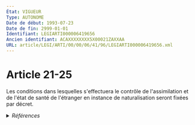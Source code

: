 ```yaml
---
État: VIGUEUR
Type: AUTONOME
Date de début: 1993-07-23
Date de fin: 2999-01-01
Identifiant: LEGIARTI000006419656
Ancien identifiant: ACAXXXXXXXX5X00021ZAXXAA
URL: article/LEGI/ARTI/00/00/06/41/96/LEGIARTI000006419656.xml
---
```


<h1>Article 21-25</h1>

Les conditions dans lesquelles s'effectuera le contrôle de l'assimilation et de
l'état de santé de l'étranger en instance de naturalisation seront fixées par
décret.


<details>
  <summary><em>Références</em></summary>

  <h2>Articles faisant référence à l'article</h2>
  
  <ul>
    <li>
      <a href="https://legal.tricoteuses.fr//redirection/LEGIARTI000006524047?vers=git&vers=legifrance">Code de la nationalité française - article 71 AUTONOME ABROGE, en vigueur du 1973-01-10 au 1993-07-23</a> CONCORDE source
    </li>
    <li>
      <a href="https://legal.tricoteuses.fr//redirection/LEGIARTI000049266828?vers=git&vers=legifrance">Code de la nationalité française - article 71 AUTONOME MODIFIE, en vigueur du 1945-10-20 au 1973-01-10</a> CONCORDE source
    </li>
  </ul>
  
  <h2>Textes faisant référence à l'article</h2>
  
  <ul>
    <li>
      <a href="https://legal.tricoteuses.fr//redirection/JORFTEXT000000362019?vers=git&vers=legifrance">LOI n° 93-933 du 22 juillet 1993 réformant le droit de la nationalité</a> CODIFICATION cible
    </li>
  </ul>
  
  <h2>Références faites par l'article</h2>
  
  <ul>
    <li>
      1993-07-22 CODIFICATION source <a href="https://legal.tricoteuses.fr//redirection/JORFTEXT000000362019?vers=git&vers=legifrance">LOI n° 93-933 du 22 juillet 1993 réformant le droit de la nationalité</a>
    </li>
    <li>
      1993-07-22 CREATION source Loi n°93-933 du 22 juillet 1993 - art. 50 () JORF 23 juillet 1993
    </li>
    <li>
      2999-01-01 CONCORDE cible <a href="https://legal.tricoteuses.fr//redirection/LEGIARTI000006524047?vers=git&vers=legifrance">Code de la nationalité française - article 71 AUTONOME ABROGE, en vigueur du 1973-01-10 au 1993-07-23</a>
    </li>
  </ul>
</details>

